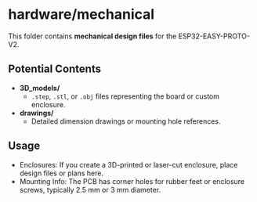 # hardware/mechanical

This folder contains **mechanical design files** for the ESP32-EASY-PROTO-V2.

## Potential Contents

- **3D_models/**  
  - `.step`, `.stl`, or `.obj` files representing the board or custom enclosure.  
- **drawings/**  
  - Detailed dimension drawings or mounting hole references.

## Usage

- Enclosures: If you create a 3D-printed or laser-cut enclosure, place design files or plans here.  
- Mounting Info: The PCB has corner holes for rubber feet or enclosure screws, typically 2.5 mm or 3 mm diameter.

